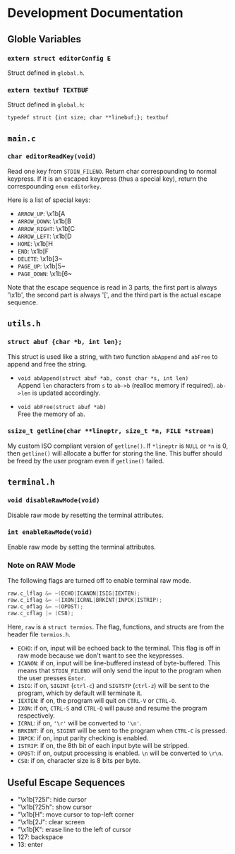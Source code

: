 # Development Documentation

## Globle Variables

### `extern struct editorConfig E`

Struct defined in `global.h`.

### `extern textbuf TEXTBUF`

Struct defined in `global.h`: 

`typedef struct {int size; char **linebuf;}; textbuf` 

## `main.c` 

### `char editorReadKey(void)`

Read one key from `STDIN_FILENO`. Return char correspounding to normal keypress. If it is an escaped keypress (thus a special key), return the correspounding `enum editorkey`.

Here is a list of special keys:

- `ARROW_UP`: \x1b[A
- `ARROW_DOWN`: \x1b[B
- `ARROW_RIGHT`: \x1b[C
- `ARROW_LEFT`: \x1b[D
- `HOME`: \x1b[H
- `END`: \x1b[F
- `DELETE`: \x1b[3~
- `PAGE_UP`: \x1b[5~
- `PAGE_DOWN`: \x1b[6~

Note that the escape sequence is read in 3 parts, the first part is always
'\x1b', the second part is always '[', and the third part is the actual
escape sequence.

## `utils.h`

### `struct abuf {char *b, int len};` 

This struct is used like a string, with two function `abAppend` and `abFree` to append and free the string.

- `void abAppend(struct abuf *ab, const char *s, int len)` <br>
Append `len` characters from `s` to `ab->b` (realloc memory if required). `ab->len` is updated accordingly.

- `void abFree(struct abuf *ab)`<br> Free the memory of `ab`. 

### `ssize_t getline(char **lineptr, size_t *n, FILE *stream)`

My custom ISO compliant version of `getline()`. If `*lineptr` is `NULL` or `*n` is 0, then `getline()` will allocate a buffer for storing the line. This buffer should be freed by the user program even if `getline()` failed. 

## `terminal.h`

### `void disableRawMode(void)`

Disable raw mode by resetting the terminal attributes. 

### `int enableRawMode(void)`

Enable raw mode by setting the terminal attributes. 

### Note on RAW Mode

The following flags are turned off to enable terminal raw mode.

```c
raw.c_lflag &= ~(ECHO|ICANON|ISIG|IEXTEN);
raw.c_iflag &= ~(IXON|ICRNL|BRKINT|INPCK|ISTRIP);
raw.c_oflag &= ~(OPOST);
raw.c_cflag |= (CS8);
```

Here, `raw` is a `struct termios`. The flag, functions, and structs are from the header file `termios.h`.

- `ECHO`: if on, input will be echoed back to the terminal. This flag is off in raw mode because we don't want to see the keypresses.
- `ICANON`: if on, input will be line-buffered instead of byte-buffered. This means that `STDIN_FILENO` will only send the input to the program when the user presses `Enter`.
- `ISIG`: if on, `SIGINT` (`ctrl-c`) and `SIGTSTP` (`ctrl-z`) will be sent to the program, which by default will terminate it. 
- `IEXTEN`: if on, the program will quit on `CTRL-V` or `CTRL-O`. 
- `IXON`: if on, `CTRL-S` and `CTRL-Q` will pause and resume the program respectively. 
- `ICRNL`: if on, `'\r'` will be converted to `'\n'`.
- `BRKINT`: if on, `SIGINT` will be sent to the program when `CTRL-C` is pressed.
- `INPCK`: if on, input parity checking is enabled. 
- `ISTRIP`: if on, the 8th bit of each input byte will be stripped. 
- `OPOST`: if on, output processing is enabled. `\n` will be converted to `\r\n`. 
- `CS8`: if on, character size is 8 bits per byte. 

## Useful Escape Sequences 

- "\x1b[?25l": hide cursor
- "\x1b[?25h": show cursor
- "\x1b[H": move cursor to top-left corner
- "\x1b[2J": clear screen
- "\x1b[K": erase line to the left of cursor
- 127: backspace
- 13: enter


